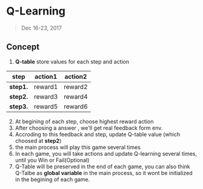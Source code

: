 # Q-Learning
> Dec 16-23, 2017

## Concept
1. **Q-table** store values for each step and action

| step          | action1       | action2   |
| ------------- |:-------------:| :--------:|
| **step1.**    | reward1		|reward2	|
| **step2.**    | reward3       |reward4    |
| **step3.**    | reward5       |reward6    |

2. At begining of each step, choose highest reward action
3. After choosing a answer , we'll get real feedback form env.
4. Accroding to this feedback and step, update Q-table value (which choosed at **step2**)
5. the main process will play this game several times
6. In each game, you will take actions and update Q-learning several times, until you Win or Fail(Optional)
7. Q-Table will be preserved in the end of each game, you can also think Q-Talbe as **global variable** in the main process, so it wont be initialized in the begining of each game.

